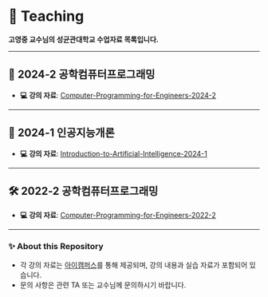 # 📘 Teaching

**고영중 교수님의 성균관대학교 수업자료 목록입니다.**

---

## 📂 2024-2 공학컴퓨터프로그래밍  
- **💻 강의 자료**: [Computer-Programming-for-Engineers-2024-2](https://github.com/NLPlab-skku/Computer-Programming-for-Engineers-2024-2)

---

## 🤖 2024-1 인공지능개론  
- **💻 강의 자료**: [Introduction-to-Artificial-Intelligence-2024-1](https://github.com/NLPlab-skku/Introduction-to-Artificial-Intelligence-2024-1)

---

## 🛠️ 2022-2 공학컴퓨터프로그래밍  
- **💻 강의 자료**: [Computer-Programming-for-Engineers-2022-2](https://github.com/NLPlab-skku/Computer-Programming-for-Engineers-2022-2)

---

### ✨ About this Repository
- 각 강의 자료는 [아이캠퍼스](https://icampus.skku.edu/)를 통해 제공되며, 강의 내용과 실습 자료가 포함되어 있습니다.
- 문의 사항은 관련 TA 또는 교수님께 문의하시기 바랍니다.
